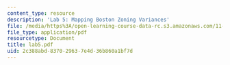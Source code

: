 ```yaml
---
content_type: resource
description: 'Lab 5: Mapping Boston Zoning Variances'
file: /media/https%3A/open-learning-course-data-rc.s3.amazonaws.com/11-521-spatial-database-management-and-advanced-geographic-information-systems-spring-2003/2c388abd837029637e4d36b860a1bf7d_lab5.pdf
file_type: application/pdf
resourcetype: Document
title: lab5.pdf
uid: 2c388abd-8370-2963-7e4d-36b860a1bf7d
---
```

